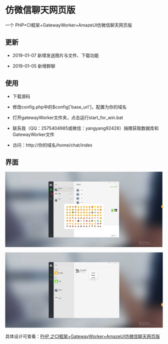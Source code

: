 # 仿微信聊天网页版
一个 PHP+CI框架+GatewayWorker+AmazeUI仿微信聊天网页版

## 更新

- 2019-01-07 新增发送图片与文件、下载功能

- 2019-01-05 新增群聊

## 使用

- 下载源码

- 修改config.php中的$config['base_url']，配置为你的域名

- 打开gatewayWorker文件夹，点击运行start_for_win.bat

- 联系我（QQ：2575404985或微信：yangyang92428）捐赠获取数据库和GatewayWorker文件

- 访问：http://你的域名/home/chat/index

## 界面

![图一](screenshot/1.png)

![图二](screenshot/2.png)

具体设计可查看：[PHP 之CI框架+GatewayWorker+AmazeUI仿微信聊天网页版](https://www.cnblogs.com/yang-2018/p/12083294.html)
